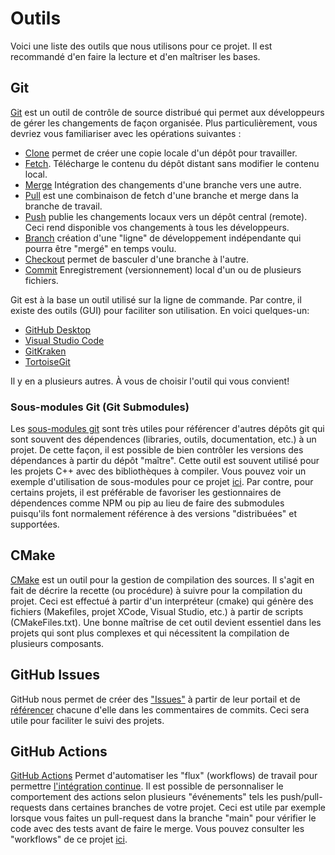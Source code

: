 # Outils

Voici une liste des outils que nous utilisons pour ce projet. Il est recommandé d'en faire la lecture et d'en maîtriser les bases.

## Git

[Git](https://www.atlassian.com/fr/git/tutorials/what-is-version-control) est un outil de contrôle de source distribué qui permet aux développeurs de gérer les changements de façon organisée. Plus particulièrement, vous devriez vous familiariser avec les opérations suivantes :

* [Clone](https://www.atlassian.com/fr/git/tutorials/setting-up-a-repository/git-clone) permet de créer une copie locale d'un dépôt pour travailler.
* [Fetch](https://www.atlassian.com/fr/git/tutorials/syncing/git-fetch). Télécharge le contenu du dépôt distant sans modifier le contenu local.
* [Merge](https://www.atlassian.com/fr/git/tutorials/using-branches/git-merge) Intégration des changements d'une branche vers une autre.
* [Pull](https://www.atlassian.com/fr/git/tutorials/syncing/git-pull) est une combinaison de fetch d'une branche et merge dans la branche de travail.
* [Push](https://www.atlassian.com/fr/git/tutorials/syncing/git-push) publie les changements locaux vers un dépôt central (remote). Ceci rend disponible vos changements à tous les développeurs.
* [Branch](https://www.atlassian.com/fr/git/tutorials/using-branches) création d'une "ligne" de développement indépendante qui pourra être "mergé" en temps voulu.
* [Checkout](https://www.atlassian.com/fr/git/tutorials/using-branches/git-checkout) permet de basculer d'une branche à l'autre.
* [Commit](https://www.atlassian.com/fr/git/tutorials/saving-changes/git-commit) Enregistrement (versionnement) local d'un ou de plusieurs fichiers.

Git est à la base un outil utilisé sur la ligne de commande. Par contre, il existe des outils (GUI) pour faciliter son utilisation. En voici quelques-un:

* [GitHub Desktop](https://desktop.github.com/)
* [Visual Studio Code](https://code.visualstudio.com/download)
* [GitKraken](https://www.gitkraken.com/download)
* [TortoiseGit](https://tortoisegit.org/)

Il y en a plusieurs autres. À vous de choisir l'outil qui vous convient!

### Sous-modules Git (Git Submodules)

Les [sous-modules git](https://www.atlassian.com/fr/git/tutorials/git-submodule) sont très utiles pour référencer d'autres dépôts git qui sont souvent des dépendences (libraries, outils, documentation, etc.) à un projet.
De cette façon, il est possible de bien contrôler les versions des dépendances à partir du dépôt "maître".
Cette outil est souvent utilisé pour les projets C++ avec des bibliothèques à compiler.
Vous pouvez voir un exemple d'utilisation de sous-modules pour ce projet [ici](../library/cppcount/3rdParty).
Par contre, pour certains projets, il est préférable de favoriser les gestionnaires de dépendences comme NPM ou pip au lieu de faire des submodules puisqu'ils font normalement référence à des versions "distribuées" et supportées.

## CMake

[CMake](https://cmake.org/cmake/help/v3.20/) est un outil pour la gestion de compilation des sources.
Il s'agit en fait de décrire la recette (ou procédure) à suivre pour la compilation du projet.
Ceci est effectué à partir d'un interpréteur (cmake) qui génère des fichiers (Makefiles, projet XCode, Visual Studio, etc.) à partir de scripts (CMakeFiles.txt).
Une bonne maîtrise de cet outil devient essentiel dans les projets qui sont plus complexes et qui nécessitent la compilation de plusieurs composants.

## GitHub Issues

GitHub nous permet de créer des ["Issues"](https://github.com/introlab/demo_integration/issues) à partir de leur portail et de [référencer](https://docs.github.com/en/github/writing-on-github/working-with-advanced-formatting/autolinked-references-and-urls) chacune d'elle dans les commentaires de commits.
Ceci sera utile pour faciliter le suivi des projets.

## GitHub Actions

[GitHub Actions](https://docs.github.com/en/actions) Permet d'automatiser les "flux" (workflows) de travail pour permettre [l'intégration continue](Introduction_Integration_Continue.md).
Il est possible de personnaliser le comportement des actions selon plusieurs "événements" tels les push/pull-requests dans certaines branches de votre projet. 
Ceci est utile par exemple lorsque vous faites un pull-request dans la branche "main" pour vérifier le code avec des tests avant de faire le merge.
Vous pouvez consulter les "workflows" de ce projet [ici](../.github/workflows).
